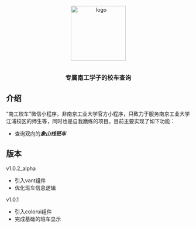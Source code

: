<p align="center">
  <img alt="logo" src="https://files-cdn.cnblogs.com/files/Lu-Yuyang/ngxc.bmp" width="150" style="margin-bottom: 10px;">
</p>
<h3 align="center">专属南工学子的校车查询</h3>

## 介绍

“南工校车”微信小程序，非南京工业大学官方小程序，只致力于服务南京工业大学江浦校区的师生等，同时也是自我磨练的项目。目前主要实现了如下功能：

- 查询双向的***象山线班车***

## 版本

v1.0.2_alpha

- 引入vant组件
- 优化班车信息逻辑

v1.0.1

- 引入colorui组件
- 完成基础的班车显示

